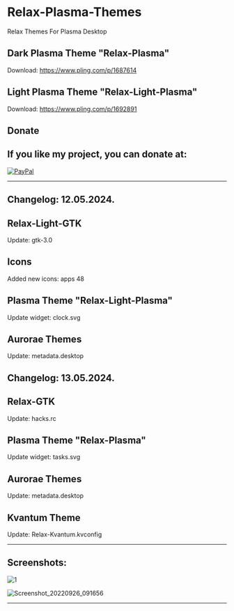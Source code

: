 # Relax-Plasma-Themes
Relax Themes For Plasma Desktop

Dark Plasma Theme "Relax-Plasma"
--------------------------------

Download: https://www.pling.com/p/1687614

Light Plasma Theme "Relax-Light-Plasma"
--------------------------------------

Download: https://www.pling.com/p/1692891


<html>
  <head>
    <meta charset="utf-8" />
  </head>
  <body>
    <h2>Donate</h2>
    <h2>If you like my project, you can donate at:</h2>
    <a href="https://www.paypal.com/paypalme/VesnaLazic">
    <img src="PayPal.png" alt="PayPal" />
    </a>
  </body>
</html>

___________________________________________________________

Changelog: 12.05.2024.
----------------------

Relax-Light-GTK
---------------

Update: gtk-3.0

Icons
------

Added new icons: apps 48

Plasma Theme "Relax-Light-Plasma"
--------------------------------

Update widget: clock.svg

Aurorae Themes
---------------

Update: metadata.desktop

Changelog: 13.05.2024.
----------------------

Relax-GTK
---------------

Update: hacks.rc

Plasma Theme "Relax-Plasma"
--------------------------------

Update widget: tasks.svg

Aurorae Themes
---------------

Update: metadata.desktop

Kvantum Theme
--------------

Update: Relax-Kvantum.kvconfig

__________________________________________

Screenshots:
-------------

![1](https://github.com/L4ki/Relax-Plasma-Themes/assets/45247573/e1b4de63-21f0-49c7-a7c0-60d075479489)


![Screenshot_20220926_091656](https://user-images.githubusercontent.com/45247573/216028619-cb61189f-154c-4116-9e66-1800a56f0b82.jpg)

____________________________________________________________________________________________________________________________________






